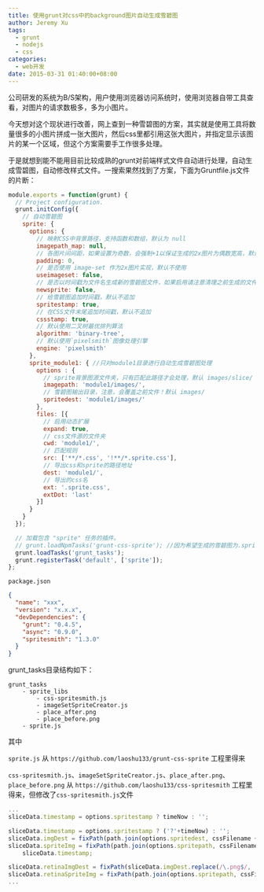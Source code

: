 ```yaml
---
title: 使用grunt对css中的background图片自动生成雪碧图
author: Jeremy Xu
tags:
  - grunt
  - nodejs
  - css
categories:
  - web开发
date: 2015-03-31 01:40:00+08:00
---
```


公司研发的系统为B/S架构，用户使用浏览器访问系统时，使用浏览器自带工具查看，对图片的请求数极多，多为小图片。

今天想对这个现状进行改善，网上查到一种雪碧图的方案，其实就是使用工具将数量很多的小图片拼成一张大图片，然后css里都引用这张大图片，并指定显示该图片的某一个区域，但这个方案需要手工作很多处理。

于是就想到能不能用目前比较成熟的grunt对前端样式文件自动进行处理，自动生成雪碧图，自动修改样式文件。一搜索果然找到了方案，下面为Gruntfile.js文件的片断：

```javascript
module.exports = function(grunt) {
  // Project configuration.
  grunt.initConfig({
    // 自动雪碧图
    sprite: {
      options: {
        // 映射CSS中背景路径，支持函数和数组，默认为 null
        imagepath_map: null,
        // 各图片间间距，如果设置为奇数，会强制+1以保证生成的2x图片为偶数宽高，默认 0
        padding: 0,
        // 是否使用 image-set 作为2x图片实现，默认不使用
        useimageset: false,
        // 是否以时间戳为文件名生成新的雪碧图文件，如果启用请注意清理之前生成的文件，默认不生成新文件
        newsprite: false,
        // 给雪碧图追加时间戳，默认不追加
        spritestamp: true,
        // 在CSS文件末尾追加时间戳，默认不追加
        cssstamp: true,
        // 默认使用二叉树最优排列算法
        algorithm: 'binary-tree',
        // 默认使用`pixelsmith`图像处理引擎
        engine: 'pixelsmith'
      },
      sprite_module1: { //只对module1目录进行自动生成雪碧图处理
        options : {
          // sprite背景图源文件夹，只有匹配此路径才会处理，默认 images/slice/
          imagepath: 'module1/images/',
          // 雪碧图输出目录，注意，会覆盖之前文件！默认 images/
          spritedest: 'module1/images/'
        },
        files: [{
          // 启用动态扩展
          expand: true,
          // css文件源的文件夹
          cwd: 'module1/',
          // 匹配规则
          src: ['**/*.css', '!**/*.sprite.css'],
          // 导出css和sprite的路径地址
          dest: 'module1/',
          // 导出的css名
          ext: '.sprite.css',
          extDot: 'last'
        }]
      }
    }
  });

  // 加载包含 "sprite" 任务的插件。
  // grunt.loadNpmTasks('grunt-css-sprite'); //因为希望生成的雪碧图为.sprite.png结尾，对原来的grunt-css-sprite作了些改动，于是手动加载grunt_tasks
  grunt.loadTasks('grunt_tasks');
  grunt.registerTask('default', ['sprite']);
};
```

`package.json`

```json
{
  "name": "xxx",
  "version": "x.x.x",
  "devDependencies": {
    "grunt": "0.4.5",
    "async": "0.9.0",
    "spritesmith": "1.3.0"
  }
}
```

grunt_tasks目录结构如下：

```
grunt_tasks
    - sprite_libs
        - css-spritesmith.js
        - imageSetSpriteCreator.js
        - place_after.png
        - place_before.png
    - sprite.js
```


其中

`sprite.js` 从 `https://github.com/laoshu133/grunt-css-sprite` 工程里得来

`css-spritesmith.js`、`imageSetSpriteCreator.js`、`place_after.png`、`place_before.png` 从 `https://github.com/laoshu133/css-spritesmith` 工程里得来，但修改了`css-spritesmith.js`文件

```javascript
...
sliceData.timestamp = options.spritestamp ? timeNow : '';

sliceData.timestamp = options.spritestamp ? ('?'+timeNow) : '';
sliceData.imgDest = fixPath(path.join(options.spritedest, cssFilename + '.sprite.png'));
sliceData.spriteImg = fixPath(path.join(options.spritepath, cssFilename + '.sprite.png')) +
    sliceData.timestamp;

sliceData.retinaImgDest = fixPath(sliceData.imgDest.replace(/\.png$/, '@2x.sprite.png'));
sliceData.retinaSpriteImg = fixPath(path.join(options.spritepath, cssFilename + '@2x.sprite.png')) +  sliceData.timestamp;
...
```
